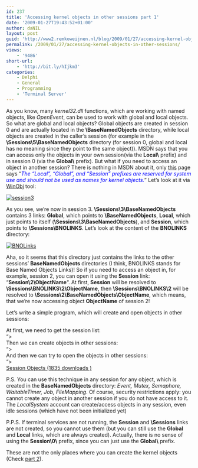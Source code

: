 ```yaml
---
id: 237
title: 'Accessing kernel objects in other sessions part 1'
date: '2009-01-27T19:43:52+01:00'
author: daNIL
layout: post
guid: 'http://www2.remkoweijnen.nl/blog/2009/01/27/accessing-kernel-objects-in-other-sessions/'
permalink: /2009/01/27/accessing-kernel-objects-in-other-sessions/
views:
    - '9486'
short-url:
    - 'http://bit.ly/hIjkm3'
categories:
    - Delphi
    - General
    - Programming
    - 'Terminal Server'
---
```


As you know, many *kernel32.dll* functions, which are working with named objects, like *OpenEvent*, can be used to work with global and local objects. So what are global and local objects? Global objects are created in session 0 and are actually located in the **\\BaseNamedObjects** directory, while local objects are created in the caller’s session (for example in the **\\Sessions\\5\\BaseNamedObjects** directory (for session 0, global and local has no meaning since they point to the same object)). MSDN says that you can access only the objects in your own session(via the **Local\\** prefix) and in session 0 (via the **Global\\** prefix). But what if you need to access an object in another session? There is nothing in MSDN about it, only [this](http://msdn.microsoft.com/en-us/library/aa382954(VS.85).aspx) page says “*<font color="blue">The “Local”, “Global”, and “Session” prefixes are reserved for system use and should not be used as names for kernel objects.</font>*” Let’s look at it via [WinObj](http://technet.microsoft.com/en-us/sysinternals/bb896657.aspx) tool:

[![session3](http://192.168.40.25:8081/wp-content/uploads/2009/01/session3-small.gif)](http://192.168.40.25:8081/wp-content/uploads/2009/01/session3.gif)

As you see, we’re now in session 3. **\\Sessions\\3\\BaseNamedObjects** contains 3 links: **Global**, which points to **\\BaseNamedObjects**, **Local**, which just points to itself (**\\Sessions\\3\\BaseNamedObjects**), and **Session**, which points to **\\Sessions\\BNOLINKS**. Let’s look at the content of the **BNOLINKS** directory:

[![BNOLinks](http://192.168.40.25:8081/wp-content/uploads/2009/01/bnolinks-small.gif)](http://192.168.40.25:8081/wp-content/uploads/2009/01/bnolinks.gif)

Aha, so it seems that this directory just contains the links to the other sessions’ **BaseNamedObjects** directories (I think, BNOLINKS stands for Base Named Objects Links)! So if you need to access an object in, for example, session 2, you can open it using the **Session** link: “**Session\\2\\ObjectName**“. At first, **Session** will be resolved to **\\Sessions\\BNOLINKS\\2\\ObjectName**, then **\\Sessions\\BNOLINKS\\2** will be resolved to **\\Sessions\\2\\BaseNamedObjects\\ObjectName**, which means, that we’re now accessing object **ObjectName** of session 2!

Let’s write a simple program, which will create and open objects in other sessions:

At first, we need to get the session list:  
“&gt;  
Then we can create objects in other sessions:  
“&gt;  
And then we can try to open the objects in other sessions:  
“&gt;  
[ Session Objects (1835 downloads ) ](http://192.168.40.25:8081/download/session-objects/?tmstv=1726048918 "Version 1.0")

P.S. You can use this technique in any session for any object, which is created in the **BaseNamedObjects** directory: *Event, Mutex, Semaphore, WaitableTimer, Job, FileMapping*. Of course, security restrictions apply: you cannot create any object in another session if you do not have access to it. The *LocalSystem* account can create/access objects in any session, even idle sessions (which have not been initialized yet)

P.P.S. If terminal services are not running, the **Session** and **\\Sessions** links are not created, so you cannot use them (but you can still use the **Global** and **Local** links, which are always created). Actually, there is no sense of using the **Session\\0\\** prefix, since you can just use the **Global\\** prefix.

These are not the only places where you can create the kernel objects (Check [part 2](/blog/2009/02/03/accessing-kernel-objects-in-other-sessions-part-2/)).